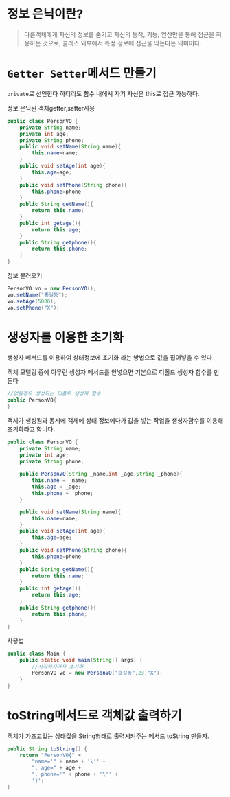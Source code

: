 # 정보 은닉이란?

>다른객체에게 자신의 정보를 숨기고 자신의 동작, 기능, 연산만을 통해 접근을 허용하는 것으로, 클래스 외부에서 특정 정보에 접근을 막는다는 의미이다.

# `Getter Setter`메서드 만들기


`private`로 선언한다 하더라도 함수 내에서 자기 자신은 this로 접근 가능하다.

정보 은닉된 객체getter,setter사용
```java
public class PersonVO {
	private String name;
	private int age;
	private String phone;
	public void setName(String name){
		this.name=name;
	}
	public void setAge(int age){
		this.age=age;
	}
	public void setPhone(String phone){
		this.phone=phone	
	}
	public String getName(){
		return this.name;
	}
	public int getage(){
		return this.age;
	}
	public String getphone(){
		return this.phone;
	}
}
```

정보 불러오기
```java
PersonVO vo = new PersonVO();
vo.setName("홍길동");
vo.setAge(5000);
vo.setPhone("X");
```
# 생성자를 이용한 초기화

생성자 메서드를 이용하여 상태정보에 초기화 라는 방법으로 값을 집어넣을 수 있다

객체 모델링 중에 아무런 생성자 메서드를 안넣으면 기본으로 디폴드 생성자 함수를 만든다
```java
//없을경우 생성되는 디폴트 생성자 함수
public PersonVO{
}
```
객체가 생성됨과 동시에 객체에 상태 정보에다가 값을 넣는 작업을 생성자함수를 이용해 초기화라고 합니다.
```java
public class PersonVO {
	private String name;
	private int age;
	private String phone;
	
	public PersonVO(String _name,int _age,String _phone){
		this.name = _name;
		this.age = _age;
		this.phone = _phone;
	}

	public void setName(String name){
		this.name=name;
	}
	public void setAge(int age){
		this.age=age;
	}
	public void setPhone(String phone){
		this.phone=phone	
	}
	public String getName(){
		return this.name;
	}
	public int getage(){
		return this.age;
	}
	public String getphone(){
		return this.phone;
	}
}
```
사용법
```java
public class Main {  
    public static void main(String[] args) {  
	    //시작하자마자 초기화
        PersonVO vo = new PersonVO("홍길동",23,"X");
    }
}
```
# toString메서드로 객체값 출력하기

객체가 가즈고있는 상태값을 String형태로 출력시켜주는 메서드 toString 만들자.
```java
public String toString() {  
	return "PersonVO{" +  
		"name='" + name + '\'' +  
		", age=" + age +  
		", phone='" + phone + '\'' +  
		'}';  
}
```
